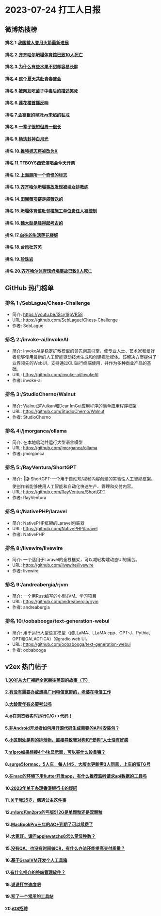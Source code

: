 # 2023-07-24 打工人日报


## 微博热搜榜

#### 排名 1.[我国载人登月火箭最新进展](https://s.weibo.com/weibo?q=我国载人登月火箭最新进展)
#### 排名 2.[齐齐哈尔坍塌体育馆已致10人死亡](https://s.weibo.com/weibo?q=齐齐哈尔坍塌体育馆已致10人死亡)
#### 排名 3.[为什么有些水果不甜却容易长胖](https://s.weibo.com/weibo?q=为什么有些水果不甜却容易长胖)
#### 排名 4.[这个夏天共赴青春盛会](https://s.weibo.com/weibo?q=这个夏天共赴青春盛会)
#### 排名 5.[被网友吃菌子中毒后的描述笑死](https://s.weibo.com/weibo?q=被网友吃菌子中毒后的描述笑死)
#### 排名 6.[莲花楼首播反响](https://s.weibo.com/weibo?q=莲花楼首播反响)
#### 排名 7.[孟宴臣的皇冠vs宋焰的钻戒](https://s.weibo.com/weibo?q=孟宴臣的皇冠vs宋焰的钻戒)
#### 排名 8.[一辈子很短但周一很长](https://s.weibo.com/weibo?q=一辈子很短但周一很长)
#### 排名 9.[杨玏封神白月光](https://s.weibo.com/weibo?q=杨玏封神白月光)
#### 排名 10.[推特标志将被改为X](https://s.weibo.com/weibo?q=推特标志将被改为X)
#### 排名 11.[TFBOYS西安演唱会今天开票](https://s.weibo.com/weibo?q=TFBOYS西安演唱会今天开票)
#### 排名 12.[上海厕所一个奇怪的标志](https://s.weibo.com/weibo?q=上海厕所一个奇怪的标志)
#### 排名 13.[齐齐哈尔坍塌事故发现被埋女排教练](https://s.weibo.com/weibo?q=齐齐哈尔坍塌事故发现被埋女排教练)
#### 排名 14.[田曦薇项链是戚薇送的](https://s.weibo.com/weibo?q=田曦薇项链是戚薇送的)
#### 排名 15.[坍塌体育馆毗邻楼施工单位责任人被控制](https://s.weibo.com/weibo?q=坍塌体育馆毗邻楼施工单位责任人被控制)
#### 排名 16.[魏大勋是经得起考古的](https://s.weibo.com/weibo?q=魏大勋是经得起考古的)
#### 排名 17.[向往的生活莲花楼版](https://s.weibo.com/weibo?q=向往的生活莲花楼版)
#### 排名 18.[台风杜苏芮](https://s.weibo.com/weibo?q=台风杜苏芮)
#### 排名 19.[珍珠岩](https://s.weibo.com/weibo?q=珍珠岩)
#### 排名 20.[齐齐哈尔体育馆坍塌事故已致9人死亡](https://s.weibo.com/weibo?q=齐齐哈尔体育馆坍塌事故已致9人死亡)
## GitHub 热门榜单

### 排名 1:/SebLague/Chess-Challenge
- 简介: https://youtu.be/iScy18pVR58
- URL: https://github.com/SebLague/Chess-Challenge
- 作者: SebLague 

### 排名 2:/invoke-ai/InvokeAI
- 简介: InvokeAI是稳定扩散模型的领先创意引擎，使专业人士、艺术家和爱好者能够使用最新的人工智能驱动技术生成和创建视觉媒体。该解决方案提供了业界领先的WebUI，支持通过CLI进行终端使用，并作为多种商业产品的基础。
- URL: https://github.com/invoke-ai/InvokeAI
- 作者: invoke-ai 

### 排名 3:/StudioCherno/Walnut
- 简介: Walnut是Vulkan和Dear ImGui应用程序的简单应用程序框架
- URL: https://github.com/StudioCherno/Walnut
- 作者: StudioCherno 

### 排名 4:/jmorganca/ollama
- 简介: 在本地启动并运行大型语言模型
- URL: https://github.com/jmorganca/ollama
- 作者: jmorganca 

### 排名 5:/RayVentura/ShortGPT
- 简介: 🚀🎬 ShortGPT-一个用于自动短/视频内容创建的实验性人工智能框架。使创作者能够使用人工智能和自动化快速生产、管理和交付内容。
- URL: https://github.com/RayVentura/ShortGPT
- 作者: RayVentura 

### 排名 6:/NativePHP/laravel
- 简介: NativePHP框架的Laravel包装器
- URL: https://github.com/NativePHP/laravel
- 作者: NativePHP 

### 排名 8:/livewire/livewire
- 简介: 一个适用于Laravel的全栈框架，可以减轻构建动态UI的痛苦。
- URL: https://github.com/livewire/livewire
- 作者: livewire 

### 排名 9:/andreabergia/rjvm
- 简介: 一个用Rust编写的小型JVM。学习项目
- URL: https://github.com/andreabergia/rjvm
- 作者: andreabergia 

### 排名 10:/oobabooga/text-generation-webui
- 简介: 用于运行大型语言模型（如LLaMA、LLaMA.cpp、GPT-J、Pythia、OPT和GALACTICA）的gradio web UI。
- URL: https://github.com/oobabooga/text-generation-webui
- 作者: oobabooga 

## v2ex 热门帖子

#### 1.[30岁从大厂裸辞全家搬往英国的故事（下）](https://www.v2ex.com/t/959091#reply31)
#### 2.[有没有需要办或想换广州电信宽带的，老婆在电信工作](https://www.v2ex.com/t/959100#reply23)
#### 3.[大龄青年有必要考公吗](https://www.v2ex.com/t/959101#reply8)
#### 4.[🔥在浏览器实时运行C/C++代码！](https://www.v2ex.com/t/959093#reply7)
#### 5.[非Android开发者如何用开源代码生成需要的APK安装包？](https://www.v2ex.com/t/959094#reply6)
#### 6.[小区到处是狗的排泄物，直接导致我对狗和“爱狗”人士没有好感](https://www.v2ex.com/t/959099#reply6)
#### 7.[m1pro如果想接4个4k显示器，可以买什么设备嘛？](https://www.v2ex.com/t/959097#reply5)
#### 8.[surge5formac，5人车，每人145，大版本更新需3人同意，上车的留TG号](https://www.v2ex.com/t/959106#reply5)
#### 9.[在mac的环境下用flutter开发app，有什么推荐监听请求api数据的工具吗](https://www.v2ex.com/t/959102#reply4)
#### 10.[2023年关于办理香港银行卡的疑问](https://www.v2ex.com/t/959108#reply4)
#### 11.[关于我25岁，偶遇公主这件事](https://www.v2ex.com/t/959112#reply3)
#### 12.[m1pro和m2pro的丐版512G是单颗粒还是双颗粒](https://www.v2ex.com/t/959098#reply2)
#### 13.[MacBookPro三年的AC+到期了可以续费了](https://www.v2ex.com/t/959110#reply2)
#### 14.[大家好。请问applewatchs8怎么常显秒数？](https://www.v2ex.com/t/959092#reply1)
#### 15.[没有QA，也没有时间做CR，有什么办法还能提高交付质量？](https://www.v2ex.com/t/959103#reply1)
#### 16.[基于GraalVM开发个人工具箱](https://www.v2ex.com/t/959107#reply1)
#### 17.[有什么推介的终端管理软件？](https://www.v2ex.com/t/959114#reply1)
#### 18.[说说打字速度吧](https://www.v2ex.com/t/959115#reply1)
#### 19.[写了一个常用的工具站](https://www.v2ex.com/t/959089#reply0)
#### 20.[iOS招聘](https://www.v2ex.com/t/959090#reply0)

